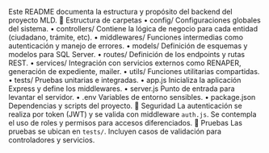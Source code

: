 Este README documenta la estructura y propósito del backend del proyecto MLD.
📁 Estructura de carpetas
•	config/
Configuraciones globales del sistema.
•	controllers/
Contiene la lógica de negocio para cada entidad (ciudadano, trámite, etc).
•	middlewares/
Funciones intermedias como autenticación y manejo de errores.
•	models/
Definición de esquemas y modelos para SQL Server.
•	routes/
Definición de los endpoints y rutas REST.
•	services/
Integración con servicios externos como RENAPER, generación de expediente, mailer.
•	utils/
Funciones utilitarias compartidas.
•	tests/
Pruebas unitarias e integradas.
•	app.js
Inicializa la aplicación Express y define los middlewares.
•	server.js
Punto de entrada para levantar el servidor.
•	.env
Variables de entorno sensibles.
•	package.json
Dependencias y scripts del proyecto.
🔐 Seguridad
La autenticación se realiza por token (JWT) y se valida con middleware `auth.js`.
Se contempla el uso de roles y permisos para accesos diferenciados.
🧪 Pruebas
Las pruebas se ubican en `tests/`. Incluyen casos de validación para controladores y servicios.
